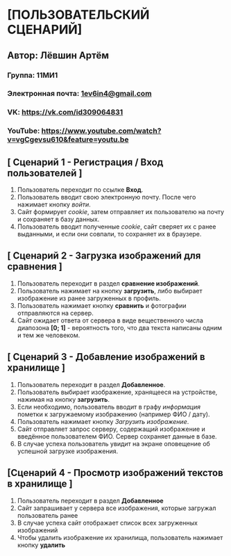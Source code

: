 # [ПОЛЬЗОВАТЕЛЬСКИЙ СЦЕНАРИЙ]

## Автор: Лёвшин Артём

### Группа: 11МИ1
### Электронная почта: 1ev6in4@gmail.com
### VK: https://vk.com/id309064831
### YouTube: https://www.youtube.com/watch?v=vgCgevsu610&feature=youtu.be


## **[ Сценарий 1 - Регистрация / Вход пользователей** ]
    
  1. Пользователь переходит по ссылке **Вход**.
  2. Пользователь вводит свою электронную почту. После чего нажимает кнопку *войти*.
  3. Сайт формирует *cookie*, затем отправляет их пользователю на почту и сохраняет в базу данных.
  4. Пользователь вводит полученные *cookie*, сайт сверяет их с ранее выданными, и если они совпали, то сохраняет их в браузере.  

## **[ Сценарий 2 - Загрузка изображений для сравнения ]**

  1. Пользователь переходит в раздел **сравнение изображений**.
  2. Пользователь нажимает на кнопку **загрузить**, либо выбирает изображение из ранее загруженных в профиль.  
  3. Пользователь нажимает кнопку **сравнить** и фотографии отправляются на сервер.
  4. Сайт ожидает ответа от сервера в виде вещественного числа диапозона **[0; 1]** - вероятность того, что два текста написаны одним и тем же человеком.   
  
## **[ Сценарий 3 - Добавление изображений в хранилище ]**

  1. Пользователь переходит в раздел **Добавленное**.
  2. Пользователь выбирает изображение, хранящееся на устройстве, нажимая на кнопку **загрузить**.
  3. Если необходимо, пользователь вводит в графу *информация* пометки к загружаемому изображению (например ФИО / дату).
  4. Пользователь нажимает кнопку *Загрузить изображение*.
  5. Сайт отправляет запрос серверу, содержащий изображение и введённое пользователем ФИО. Сервер сохраняет данные в базе.
  6. В случае успеха пользователь увидит на экране оповещение об успешной загрузке изображения.
  
## **[Сценарий 4 - Просмотр изображений текстов в хранилище ]**
  
  1. Пользователь переходит в раздел **Добавленное**
  2. Сайт запрашивает у сервера все изображения, которые загружал пользователь ранее
  3. В случае успеха сайт отображает список всех загруженных изображений  
  4. Чтобы удалить изображение их хранилища, пользователь нажимает кнопку **удалить**  
